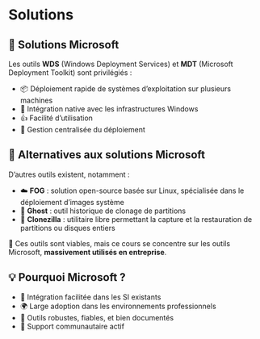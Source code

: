 # Solutions

## **🤖 Solutions Microsoft**

Les outils **WDS** (Windows Deployment Services) et **MDT** (Microsoft Deployment Toolkit) sont privilégiés :

- 📦 Déploiement rapide de systèmes d’exploitation sur plusieurs machines
- 🔗 Intégration native avec les infrastructures Windows
- 👍 Facilité d’utilisation
- 🧰 Gestion centralisée du déploiement



## 🐧 **Alternatives aux solutions Microsoft**

D’autres outils existent, notamment :

- ☁️ **FOG** : solution open-source basée sur Linux, spécialisée dans le déploiement d’images système
- 👻 **Ghost** : outil historique de clonage de partitions
- 🧪 **Clonezilla** : utilitaire libre permettant la capture et la restauration de partitions ou disques entiers

📌 Ces outils sont viables, mais ce cours se concentre sur les outils Microsoft, **massivement utilisés en entreprise**.



## 💡 **Pourquoi Microsoft ?**

- 🧩 Intégration facilitée dans les SI existants
- 🌍 Large adoption dans les environnements professionnels
- 🔧 Outils robustes, fiables, et bien documentés
- 👥 Support communautaire actif
